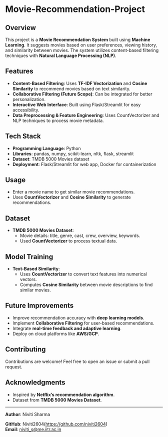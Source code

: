 # Movie-Recommendation-Project


## Overview
This project is a **Movie Recommendation System** built using **Machine Learning**. It suggests movies based on user preferences, viewing history, and similarity between movies. The system utilizes content-based filtering techniques with **Natural Language Processing (NLP)**.

## Features
- **Content-Based Filtering**: Uses **TF-IDF Vectorization** and **Cosine Similarity** to recommend movies based on text similarity.
- **Collaborative Filtering (Future Scope)**: Can be integrated for better personalization.
- **Interactive Web Interface**: Built using Flask/Streamlit for easy accessibility.
- **Data Preprocessing & Feature Engineering**: Uses CountVectorizer and NLP techniques to process movie metadata.

## Tech Stack
- **Programming Language**: Python
- **Libraries**: pandas, numpy, scikit-learn, nltk, flask, streamlit
- **Dataset**: TMDB 5000 Movies dataset
- **Deployment**: Flask/Streamlit for web app, Docker for containerization



## Usage
- Enter a movie name to get similar movie recommendations.
- Uses **CountVectorizer** and **Cosine Similarity** to generate recommendations.



## Dataset
- **TMDB 5000 Movies Dataset**:
  - Movie details: title, genre, cast, crew, overview, keywords.
  - Used **CountVectorizer** to process textual data.

## Model Training
- **Text-Based Similarity**:
  - Uses **CountVectorizer** to convert text features into numerical vectors.
  - Computes **Cosine Similarity** between movie descriptions to find similar movies.


## Future Improvements
- Improve recommendation accuracy with **deep learning models**.
- Implement **Collaborative Filtering** for user-based recommendations.
- Integrate **real-time feedback and adaptive learning**.
- Deploy on cloud platforms like **AWS/GCP**.

## Contributing
Contributions are welcome! Feel free to open an issue or submit a pull request.


## Acknowledgments
- Inspired by **Netflix’s recommendation algorithm**.
- Dataset from **TMDB 5000 Movies Dataset**.

---
**Author**: Niviti Sharma

**GitHub**: Niviti2604(https://github.com/niviti2604)  
**Email**: niviti_s@me.iitr.ac.in

